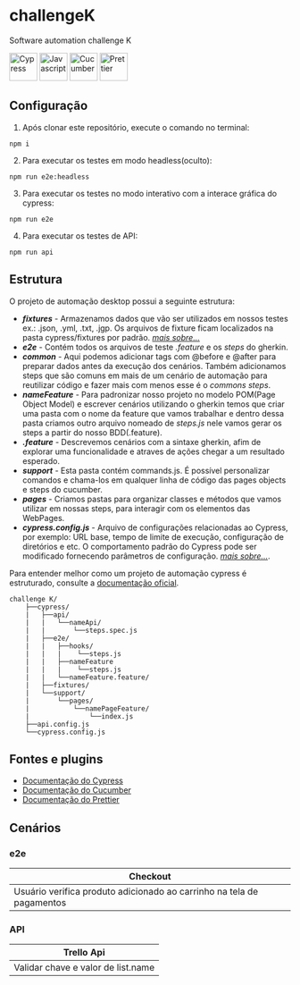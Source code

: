 # challengeK
Software automation challenge K

<div justify-content="space-between" align-items="center">
    <img src="https://seekicon.com/free-icon-download/cypress_1.svg" width="50" alt= "Cypress"/>
    <img src="https://seekicon.com/free-icon-download/javascript_3.svg" width="50" alt="Javascript"/>
    <img src="https://seekicon.com/free-icon-download/cucumber_1.svg" width="50" alt="Cucumber"/>
    <img src="https://seekicon.com/free-icon-download/prettier_2.svg" width="50" alt="Prettier"/>
</div>

## Configuração

1. Após clonar este repositório, execute o comando no terminal:
```
npm i
```
2. Para executar os testes em modo headless(oculto):
```
npm run e2e:headless
```
3. Para executar os testes no modo interativo com a interace gráfica do cypress:
```
npm run e2e
```
4. Para executar os testes de API:
```
npm run api
```

## Estrutura

O projeto de automação desktop possui a seguinte estrutura:

- **_fixtures_** - Armazenamos dados que vão ser utilizados em nossos testes ex.: .json, .yml, .txt, .jgp. Os arquivos de fixture ficam localizados na pasta cypress/fixtures por padrão. [_mais sobre..._](https://docs.cypress.io/api/commands/fixture#Syntax)
- **_e2e_** - Contém todos os arquivos de teste _.feature_ e os _steps_ do gherkin.
- **_common_** - Aqui podemos adicionar tags com @before e @after para preparar dados antes da execução dos cenários. Também adicionamos steps que são comuns em mais de um cenário de automação para reutilizar código e fazer mais com menos esse é o _commons steps_.
- **_nameFeature_** - Para padronizar nosso projeto no modelo POM(Page Object Model) e escrever cenários utilizando o gherkin temos que criar uma pasta com o nome da feature que vamos trabalhar e dentro dessa pasta criamos outro arquivo nomeado de _steps.js_ nele vamos gerar os steps a partir do nosso BDD(.feature).
- **_.feature_** - Descrevemos cenários com a sintaxe gherkin, afim de explorar uma funcionalidade e atraves de ações chegar a um resultado esperado.
- **_support_** - Esta pasta contém commands.js. É possível personalizar comandos e chama-los em qualquer linha de código das pages objects e steps do cucumber.
- **_pages_** - Criamos pastas para organizar classes e métodos que vamos utilizar em nossas steps, para interagir com os elementos das WebPages.
- **_cypress.config.js_** - Arquivo de configurações relacionadas ao Cypress, por exemplo: URL base, tempo de limite de execução, configuração de diretórios e etc. O comportamento padrão do Cypress pode ser modificado fornecendo parâmetros de configuração. [_mais sobre..._](https://docs.cypress.io/guides/references/configuration#cypress-json).

Para entender melhor como um projeto de automação cypress é estruturado, consulte a [documentação oficial](https://docs.cypress.io/guides/core-concepts/writing-and-organizing-tests#Test-Structure).


````
challenge K/
    ├──cypress/
    |   ├──api/
    |   |   └──nameApi/
    |   |       └──steps.spec.js
    |   ├──e2e/
    |   |   ├──hooks/
    |   |   |    └──steps.js
    |   |   ├──nameFeature
    |   |   |    └──steps.js
    |   |   └──nameFeature.feature/
    |   ├──fixtures/
    |   └──support/
    |       └──pages/
    |           └──namePageFeature/
    |               └──index.js
    ├──api.config.js
    └──cypress.config.js
````

## Fontes e plugins

- [Documentação do Cypress](https://docs.cypress.io/guides/overview/why-cypress)
- [Documentação do Cucumber](https://cucumber.io/docs/gherkin/reference/)
- [Documentação do Prettier](https://prettier.io/docs/en/index.html)

## Cenários

### e2e

| Checkout                                                              |
| --------------------------------------------------------------------- |
| Usuário verifica produto adicionado ao carrinho na tela de pagamentos |

### API
| Trello Api                                    |
| --------------------------------------------- |
| Validar chave e valor de list.name            |                                              


<!-- ![e2e-scenario](./assets/e2e.gif) -->